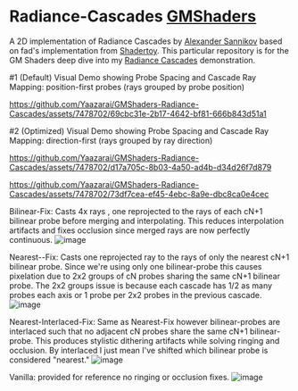# Radiance-Cascades [GMShaders](https://mini.gmshaders.com/p/radiance-cascades2)
A 2D implementation of Radiance Cascades by [Alexander Sannikov](https://drive.google.com/file/d/1L6v1_7HY2X-LV3Ofb6oyTIxgEaP4LOI6/view) based on fad's implementation from [Shadertoy](https://www.shadertoy.com/view/mtlBzX). This particular repository is for the GM Shaders deep dive into my [Radiance Cascades](https://github.com/Yaazarai/RadianceCascades) demonstration.


#1 (Default) Visual Demo showing Probe Spacing and Cascade Ray Mapping: position-first probes (rays grouped by probe position)

https://github.com/Yaazarai/GMShaders-Radiance-Cascades/assets/7478702/69cbc31e-2b17-4642-bf81-666b843d51a1

#2 (Optimized) Visual Demo showing Probe Spacing and Cascade Ray Mapping: direction-first (rays grouped by ray direction)

https://github.com/Yaazarai/GMShaders-Radiance-Cascades/assets/7478702/d17a705c-8b03-4a50-ad4b-d34d26f7d879



https://github.com/Yaazarai/GMShaders-Radiance-Cascades/assets/7478702/73df7cea-ef45-4ebc-8a9e-dbc8ca0e4cec


Bilinear-Fix: Casts 4x rays , one reprojected to the rays of each cN+1 bilinear probe before merging and interpolating. This reduces interpolation artifacts and fixes occlusion since merged rays are now perfectly continuous.
![image](https://github.com/user-attachments/assets/b117e3ec-65f9-4565-886b-7a1df3b34b9d)

Nearest--Fix: Casts one reprojected ray to the rays of only the nearest cN+1 bilinear probe. Since we're using only one bilinear-probe this causes pixelation due to 2x2 groups of cN probes sharing the same cN+1 bilinear probe. The 2x2 groups issue is because each cascade has 1/2 as many probes each axis or 1 probe per 2x2 probes in the previous cascade.
![image](https://github.com/user-attachments/assets/343a0882-617e-4c9a-b8b9-2ea6667f84b0)

Nearest-Interlaced-Fix: Same as Nearest-Fix however bilinear-probes are interlaced such that no adjacent cN probes share the same cN+1 bilinear-probe. This produces stylistic dithering artifacts while solving ringing and occlusion. By interlaced I just mean I've shifted which bilinear probe is considered "nearest."
![image](https://github.com/user-attachments/assets/b0aa2b35-f4da-40ca-af36-02a9b39a845e)

Vanilla: provided for reference no ringing or occlusion fixes.
![image](https://github.com/user-attachments/assets/045dc791-e237-4746-a8bf-63c4c5b7e78e)
